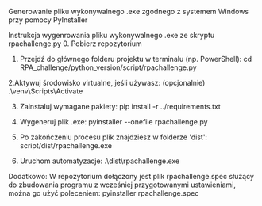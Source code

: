 Generowanie pliku wykonywalnego .exe zgodnego z systemem Windows przy pomocy PyInstaller

Instrukcja wygenrowania pliku wykonywalnego .exe ze skryptu rpachallenge.py
0. Pobierz repozytorium

1. Przejdź do głównego folderu projektu w terminalu (np. PowerShell):
cd RPA_challenge/python_version/script/rpachallenge.py

2.Aktywuj środowisko virtualne, jeśli używasz: (opcjonalnie)
.\venv\Scripts\Activate

3. Zainstaluj wymagane pakiety:
pip install -r ../requirements.txt

4. Wygeneruj plik .exe:
pyinstaller --onefile rpachallenge.py

5. Po zakończeniu procesu plik znajdziesz w folderze 'dist':
script/dist/rpachallenge.exe

6. Uruchom automatyzacje:
.\dist\rpachallenge.exe

Dodatkowo:
W repozytorium dołączony jest plik rpachallenge.spec służący do zbudowania programu z wcześniej przygotowanymi ustawieniami, można go użyć poleceniem:
pyinstaller rpachallenge.spec